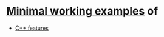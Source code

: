 # [Minimal working examples](https://en.wikipedia.org/wiki/Minimal_working_example) of
* [C++ features](cpp/README.md)

